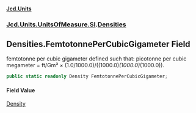 #### [Jcd.Units](index.md 'index')
### [Jcd.Units.UnitsOfMeasure.SI](Jcd.Units.UnitsOfMeasure.SI.md 'Jcd.Units.UnitsOfMeasure.SI').[Densities](Densities.md 'Jcd.Units.UnitsOfMeasure.SI.Densities')

## Densities.FemtotonnePerCubicGigameter Field

femtotonne per cubic gigameter defined such that: picotonne per cubic megameter = ft/Gm³ × (1.0/1000.0)/((1000.0)*(1000.0)*(1000.0)).

```csharp
public static readonly Density FemtotonnePerCubicGigameter;
```

#### Field Value
[Density](Density.md 'Jcd.Units.UnitTypes.Density')
